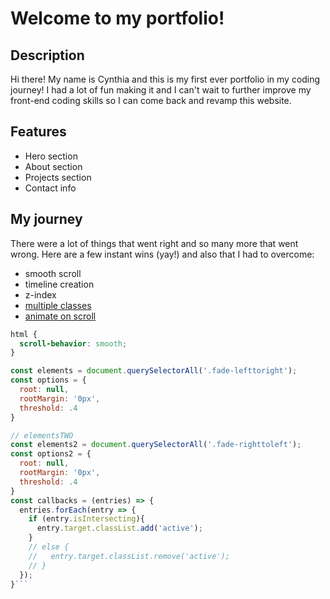 # Welcome to my portfolio!

## Description
Hi there! My name is Cynthia and this is my first ever portfolio in my coding journey! I had a lot of fun making it and I can't wait to further improve my front-end coding skills so I can come back and revamp this website.

## Features
- Hero section
- About section
- Projects section
- Contact info

## My journey
There were a lot of things that went right and so many more that went wrong. Here are a few instant wins (yay!) and also that I had to overcome: 
- smooth scroll
- timeline creation
- z-index
- [multiple classes](https://developer.mozilla.org/en-US/docs/Learn/CSS/Howto/CSS_FAQ)
- [animate on scroll](https://blog.hubspot.com/website/css-animate-on-scroll#how)

```css
html {
  scroll-behavior: smooth;
}
```

```javascript
const elements = document.querySelectorAll('.fade-lefttoright');
const options = {
  root: null,
  rootMargin: '0px',
  threshold: .4
}

// elementsTWO
const elements2 = document.querySelectorAll('.fade-righttoleft');
const options2 = {
  root: null,
  rootMargin: '0px',
  threshold: .4
}
const callbacks = (entries) => {
  entries.forEach(entry => {
    if (entry.isIntersecting){
      entry.target.classList.add('active');
    } 
    // else {
    //   entry.target.classList.remove('active');
    // }
  });
}```